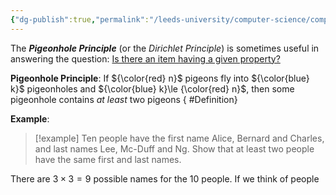 ```yaml
---
{"dg-publish":true,"permalink":"/leeds-university/computer-science/compulsory-modules/discrete-mathematics/1-combinatorics/1-4-the-pigeonhole-principle/1-4-the-pigeonhole-principle/"}
---
```


The ***Pigeonhole Principle***  (or the *Dirichlet Principle*) is sometimes useful in answering the question:
<u>Is there an item having a given property?</u>

**Pigeonhole Principle**: If ${\color{red} n}$ pigeons fly into ${\color{blue} k}$ pigeonholes and ${\color{blue} k}\le {\color{red} n}$, then some pigeonhole contains *at least* two pigeons
{ #Definition}


**Example**:
>[!example] 
>Ten people have the first name Alice, Bernard and Charles, and last names Lee, Mc-Duff and Ng. Show that at least two people have the same first and last names.

There are $3\times3=9$ possible names for the 10 people. If we think of people